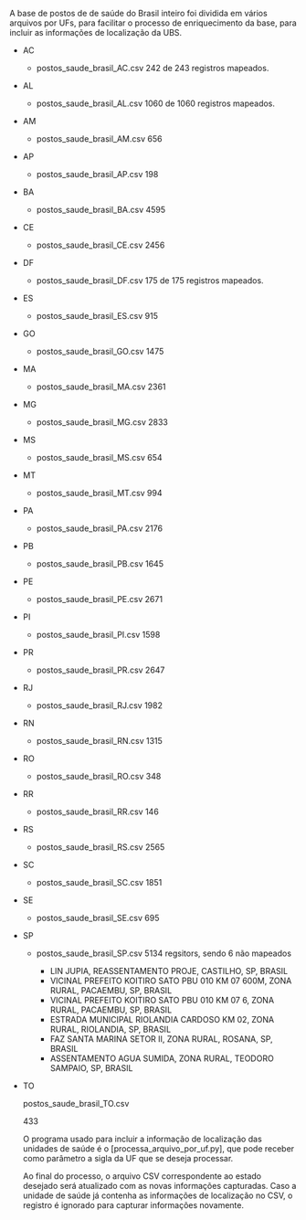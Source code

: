 A base de postos de de saúde do Brasil inteiro foi dividida em vários arquivos por UFs, para facilitar o processo de enriquecimento da base, para incluir as informações de localização da UBS.

- AC

  - postos_saude_brasil_AC.csv
    242 de 243 registros mapeados.
- AL

  - postos_saude_brasil_AL.csv
    1060 de 1060 registros mapeados.
- AM

  - postos_saude_brasil_AM.csv
    656
- AP

  - postos_saude_brasil_AP.csv
    198
- BA

  - postos_saude_brasil_BA.csv
    4595
- CE

  - postos_saude_brasil_CE.csv
    2456
- DF

  - postos_saude_brasil_DF.csv
    175 de 175 registros mapeados.
- ES

  - postos_saude_brasil_ES.csv
    915
- GO

  - postos_saude_brasil_GO.csv
    1475
- MA

  - postos_saude_brasil_MA.csv
    2361
- MG

  - postos_saude_brasil_MG.csv
    2833
- MS

  - postos_saude_brasil_MS.csv
    654
- MT

  - postos_saude_brasil_MT.csv
    994
- PA

  - postos_saude_brasil_PA.csv
    2176
- PB

  - postos_saude_brasil_PB.csv
    1645
- PE

  - postos_saude_brasil_PE.csv
    2671
- PI

  - postos_saude_brasil_PI.csv
    1598
- PR

  - postos_saude_brasil_PR.csv
    2647
- RJ

  - postos_saude_brasil_RJ.csv
    1982
- RN

  - postos_saude_brasil_RN.csv
    1315
- RO

  - postos_saude_brasil_RO.csv
    348
- RR

  - postos_saude_brasil_RR.csv
    146
- RS

  - postos_saude_brasil_RS.csv
    2565
- SC

  - postos_saude_brasil_SC.csv
    1851
- SE

  - postos_saude_brasil_SE.csv
    695
- SP

  - postos_saude_brasil_SP.csv
    5134 regsitors, sendo 6 não mapeados

    - LIN JUPIA, REASSENTAMENTO PROJE, CASTILHO, SP, BRASIL
    - VICINAL PREFEITO KOITIRO SATO PBU 010 KM 07 600M, ZONA RURAL, PACAEMBU, SP, BRASIL
    - VICINAL PREFEITO KOITIRO SATO PBU 010 KM 07 6, ZONA RURAL, PACAEMBU, SP, BRASIL
    - ESTRADA MUNICIPAL RIOLANDIA CARDOSO KM 02, ZONA RURAL, RIOLANDIA, SP, BRASIL
    - FAZ SANTA MARINA SETOR II, ZONA RURAL, ROSANA, SP, BRASIL
    - ASSENTAMENTO AGUA SUMIDA, ZONA RURAL, TEODORO SAMPAIO, SP, BRASIL

- TO

  postos_saude_brasil_TO.csv

  433

  O programa usado para incluir a informação de localização das unidades de saúde é o [processa_arquivo_por_uf.py], que pode receber como parâmetro a sigla da UF que se deseja processar.

  Ao final do processo, o arquivo CSV correspondente ao estado desejado será atualizado com as novas informações capturadas. Caso a unidade de saúde já contenha as informações de localização no CSV, o registro é ignorado para capturar informações novamente.
